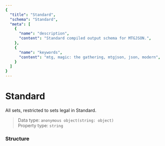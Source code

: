 ```yaml
---
{
  "title": "Standard",
  "schema": "Standard",
  "meta": [
    {
      "name": "description",
      "content": "Standard compiled output schema for MTGJSON.",
    },
    {
      "name": "keywords",
      "content": "mtg, magic: the gathering, mtgjson, json, modern",
    }
  ]
}
---
```


# Standard

All sets, restricted to sets legal in Standard.

> Data type: `anonymous object(string: object)`  
> Property type: `string`   

### Structure

<GenerateTable/>